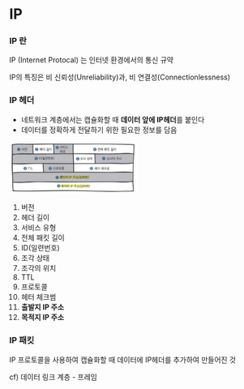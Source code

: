 # IP

### IP 란

IP (Internet Protocal) 는 인터넷 환경에서의 통신 규약

IP의 특징은 비 신뢰성(Unreliability)과, 비 연결성(Connectionlessness)

### IP 헤더

- 네트워크 계층에서는 캡슐화할 때 **데이터 앞에 IP헤더**를 붙인다
- 데이터를 정확하게 전달하기 위한 필요한 정보를 담음

<img src="img/ip헤더.png" width="50%" height="50%">

1. 버전
2. 헤더 길이
3. 서비스 유형
4. 전체 패킷 길이
5. ID(일련번호)
6. 조각 상태
7. 조각의 위치
8. TTL
9. 프로토콜
10. 헤터 체크썸
11. **출발지 IP 주소**
12. **목적지 IP 주소**

### IP 패킷

IP 프로토콜을 사용하여 캡슐화할 때 데이터에 IP헤더를 추가하여 만들어진 것

cf) 데이터 링크 계층 - 프레임

